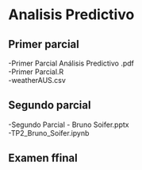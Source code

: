 # Analisis Predictivo
## Primer parcial
-Primer Parcial Análisis Predictivo .pdf <br>
-Primer Parcial.R <br>
-weatherAUS.csv <br>
## Segundo parcial
-Segundo Parcial - Bruno Soifer.pptx <br>
-TP2_Bruno_Soifer.ipynb <br>
## Examen ffinal
